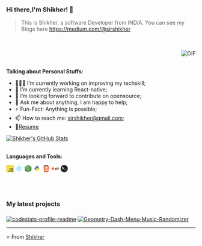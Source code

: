 ### Hi there,I'm Shikher! 👋

> This is Shikher, a software Developer from INDIA. You can see my Blogs here <a href="https://medium.com/@sirshikher">https://medium.com/@sirshikher</a>

<br />
<br />
<img align="right" alt="GIF" src="https://media.giphy.com/media/iIqmM5tTjmpOB9mpbn/giphy.gif" />


<br />
<br />

**Talking about Personal Stuffs:**

- 👨🏽‍💻 I’m currently working on improving my techskill;
- 🌱 I’m currently learning React-native; 
- 👯 I’m looking forward to contribute on opensource;
- 💬 Ask me about anything, I am happy to help;
- ⚡️ Fun-Fact: Anything is possible;
- 📫 How to reach me: sirshikher@gmail.com;
- 📝[Resume](https://kutt.it/shikher_resume)

<a href="https://github.com/sirshikher">
  <img src="https://github-readme-stats.vercel.app/api?username=sirshikher&show_icons=true" alt="Shikher's GitHub Stats" />
</a>

<br />
<br />


**Languages and Tools:**  

<code><img height="20" src="https://raw.githubusercontent.com/github/explore/80688e429a7d4ef2fca1e82350fe8e3517d3494d/topics/javascript/javascript.png"></code>
<code><img height="20" src="https://raw.githubusercontent.com/github/explore/80688e429a7d4ef2fca1e82350fe8e3517d3494d/topics/react/react.png"></code>
<code><img height="20" src="https://raw.githubusercontent.com/github/explore/80688e429a7d4ef2fca1e82350fe8e3517d3494d/topics/nodejs/nodejs.png"></code>
<code><img height="20" src="https://raw.githubusercontent.com/github/explore/80688e429a7d4ef2fca1e82350fe8e3517d3494d/topics/python/python.png"></code>
<code><img height="20" src="https://raw.githubusercontent.com/github/explore/80688e429a7d4ef2fca1e82350fe8e3517d3494d/topics/html/html.png"></code>
<code><img height="20" src="https://raw.githubusercontent.com/github/explore/80688e429a7d4ef2fca1e82350fe8e3517d3494d/topics/git/git.png"></code>
<code><img height="20" src="https://raw.githubusercontent.com/github/explore/80688e429a7d4ef2fca1e82350fe8e3517d3494d/topics/terminal/terminal.png"></code>

<br />
<br />


### My latest projects

<a href="https://github.com/sirshikher/codestats-profile-readme">
  <img align="middle" src="https://github-readme-stats.vercel.app/api/pin/?username=sirshikher&repo=azure-servicebus" alt="codestats-profile-readme" />
</a>
<a href="https://github.com/WEGFan/Geometry-Dash-Menu-Music-Randomizer">
  <img align="middle" src="https://github-readme-stats.vercel.app/api/pin/?username=sirshikher&repo=Bit-microfrontend" alt="Geometry-Dash-Menu-Music-Randomizer" />
</a>

---

⭐️ From [Shikher](https://github.com/sirshikher)
